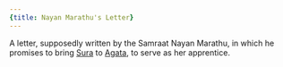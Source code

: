 ```yaml
---
{title: Nayan Marathu's Letter}
---
```

A letter, supposedly written by the Samraat Nayan Marathu, in which he promises to bring [Sura](<../../../people/dunmari/sura.md>) to [Agata](<../../../people/fey/agata.md>), to serve as her apprentice. 